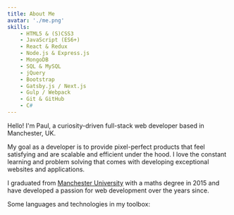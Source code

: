 ```yaml
---
title: About Me
avatar: './me.png'
skills:
    - HTML5 & (S)CSS3
    - JavaScript (ES6+)
    - React & Redux
    - Node.js & Express.js
    - MongoDB
    - SQL & MySQL
    - jQuery
    - Bootstrap
    - Gatsby.js / Next.js
    - Gulp / Webpack
    - Git & GitHub
    - C#
---
```


Hello! I'm Paul, a curiosity-driven full-stack web developer based in Manchester, UK.

My goal as a developer is to provide pixel-perfect products that feel satisfying and are scalable and efficient under the hood. I love the constant learning and problem solving that comes with developing exceptional websites and applications.

I graduated from [Manchester University](https://www.manchester.ac.uk/) with a maths degree in 2015 and have developed a passion for web development over the years since.

Some languages and technologies in my toolbox:
